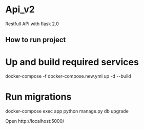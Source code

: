# Api_v2
Restfull APi with flask 2.0

## How to run project


# Up and build required services
docker-compose -f docker-compose.new.yml up -d --build

# Run migrations 
docker-compose exec app python manage.py db upgrade


Open http://localhost:5000/
